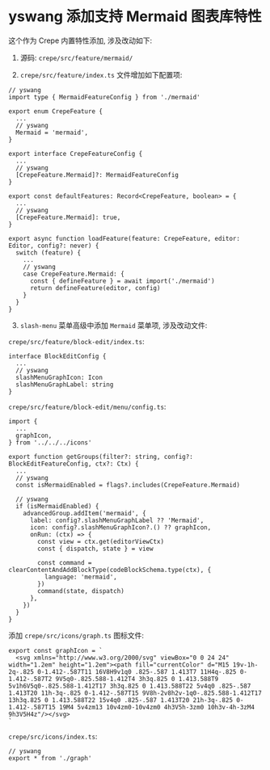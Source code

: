 # yswang 添加支持 Mermaid 图表库特性

这个作为 Crepe 内置特性添加, 涉及改动如下:

1. 源码: `crepe/src/feature/mermaid/`
   
2. `crepe/src/feature/index.ts` 文件增加如下配置项:
  ```
  // yswang
  import type { MermaidFeatureConfig } from './mermaid'

  export enum CrepeFeature {
    ...
    // yswang
    Mermaid = 'mermaid',
  }

  export interface CrepeFeatureConfig {
    ...
    // yswang
    [CrepeFeature.Mermaid]?: MermaidFeatureConfig
  }

  export const defaultFeatures: Record<CrepeFeature, boolean> = {
    ...
    // yswang
    [CrepeFeature.Mermaid]: true,
  }

  export async function loadFeature(feature: CrepeFeature, editor: Editor, config?: never) {
    switch (feature) {
      ...
      // yswang
      case CrepeFeature.Mermaid: {
        const { defineFeature } = await import('./mermaid')
        return defineFeature(editor, config)
      }
    }
  }

  ````

3. `slash-menu` 菜单高级中添加 `Mermaid` 菜单项, 涉及改动文件:
   
  `crepe/src/feature/block-edit/index.ts`:
  ```
  interface BlockEditConfig {
    ...
    // yswang
    slashMenuGraphIcon: Icon
    slashMenuGraphLabel: string
  }
  ```

  `crepe/src/feature/block-edit/menu/config.ts`:
  ```
  import {
    ...
    graphIcon,
  } from '../../../icons'

  export function getGroups(filter?: string, config?: BlockEditFeatureConfig, ctx?: Ctx) {
    ...
    // yswang
    const isMermaidEnabled = flags?.includes(CrepeFeature.Mermaid)

    // yswang
    if (isMermaidEnabled) {
      advancedGroup.addItem('mermaid', {
        label: config?.slashMenuGraphLabel ?? 'Mermaid',
        icon: config?.slashMenuGraphIcon?.() ?? graphIcon,
        onRun: (ctx) => {
          const view = ctx.get(editorViewCtx)
          const { dispatch, state } = view

          const command = clearContentAndAddBlockType(codeBlockSchema.type(ctx), {
            language: 'mermaid',
          })
          command(state, dispatch)
        },
      })
    }
  }
  ```

  添加 `crepe/src/icons/graph.ts` 图标文件:
  ```
  export const graphIcon = `
    <svg xmlns="http://www.w3.org/2000/svg" viewBox="0 0 24 24" width="1.2em" height="1.2em"><path fill="currentColor" d="M15 19v-1h-2q-.825 0-1.412-.587T11 16V8H9v1q0 .825-.587 1.413T7 11H4q-.825 0-1.412-.587T2 9V5q0-.825.588-1.412T4 3h3q.825 0 1.413.588T9 5v1h6V5q0-.825.588-1.412T17 3h3q.825 0 1.413.588T22 5v4q0 .825-.587 1.413T20 11h-3q-.825 0-1.412-.587T15 9V8h-2v8h2v-1q0-.825.588-1.412T17 13h3q.825 0 1.413.588T22 15v4q0 .825-.587 1.413T20 21h-3q-.825 0-1.412-.587T15 19M4 5v4zm13 10v4zm0-10v4zm0 4h3V5h-3zm0 10h3v-4h-3zM4 9h3V5H4z"/></svg>
  `
  ```

  `crepe/src/icons/index.ts`:
  ```
  // yswang
  export * from './graph'
  ```

  